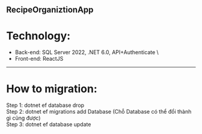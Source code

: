 ## RecipeOrganiztionApp
# Technology:
- Back-end: SQL Server 2022, .NET 6.0, API+Authenticate \
- Front-end: ReactJS
***
# How to migration:
Step 1: dotnet ef database drop\
Step 2: dotnet ef migrations add Database (Chỗ Database có thể đổi thành gì cũng được)\
Step 3: dotnet ef database update
